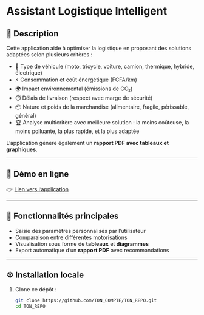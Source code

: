 # Assistant Logistique Intelligent

## 📌 Description
Cette application aide à optimiser la logistique en proposant des solutions adaptées selon plusieurs critères :  
- 🚚 Type de véhicule (moto, tricycle, voiture, camion, thermique, hybride, électrique)  
- ⚡ Consommation et coût énergétique (FCFA/km)  
- 🌍 Impact environnemental (émissions de CO₂)  
- ⏱️ Délais de livraison (respect avec marge de sécurité)  
- 📦 Nature et poids de la marchandise (alimentaire, fragile, périssable, général)  
- 🏆 Analyse multicritère avec meilleure solution : la moins coûteuse, la moins polluante, la plus rapide, et la plus adaptée  

L’application génère également un **rapport PDF avec tableaux et graphiques**.

---

## 🚀 Démo en ligne
👉 [Lien vers l’application]( https://mogock-flux-coherence.streamlit.app/)

---

## 📖 Fonctionnalités principales
- Saisie des paramètres personnalisés par l’utilisateur  
- Comparaison entre différentes motorisations  
- Visualisation sous forme de **tableaux** et **diagrammes**  
- Export automatique d’un **rapport PDF** avec recommandations  

---

## ⚙️ Installation locale
1. Clone ce dépôt :
   ```bash
   git clone https://github.com/TON_COMPTE/TON_REPO.git
   cd TON_REPO
